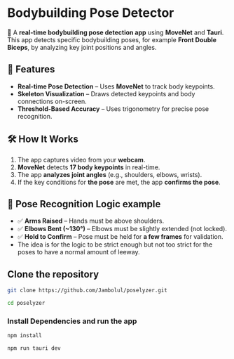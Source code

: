# **Bodybuilding Pose Detector**

🚀 A **real-time bodybuilding pose detection app** using **MoveNet** and **Tauri**. This app detects specific bodybuilding poses, for example **Front Double Biceps**, by analyzing key joint positions and angles.

## **📌 Features**

- **Real-time Pose Detection** – Uses **MoveNet** to track body keypoints.
- **Skeleton Visualization** – Draws detected keypoints and body connections on-screen.
- **Threshold-Based Accuracy** – Uses trigonometry for precise pose recognition.

## **🛠️ How It Works**

1. The app captures video from your **webcam**.
2. **MoveNet** detects **17 body keypoints** in real-time.
3. The app **analyzes joint angles** (e.g., shoulders, elbows, wrists).
4. If the key conditions for **the pose** are met, the app **confirms the pose**.

## **🎯 Pose Recognition Logic example**

- ✅ **Arms Raised** – Hands must be above shoulders.
- ✅ **Elbows Bent (~130°)** – Elbows must be slightly extended (not locked).
- ✅ **Hold to Confirm** – Pose must be held for **a few frames** for validation.
- The idea is for the logic to be strict enough but not too strict for the poses to have
a normal amount of leeway.

## **Clone the repository**

```sh
git clone https://github.com/Jambolul/poselyzer.git

cd poselyzer
```

### **Install Dependencies and run the app**

```sh
npm install

npm run tauri dev
```
